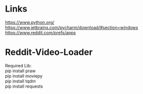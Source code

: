 # Links
https://www.python.org/
https://www.jetbrains.com/pycharm/download/#section=windows
https://www.reddit.com/prefs/apps

# Reddit-Video-Loader
Required Lib:<br>
pip install praw<br>
pip install moviepy<br>
pip install tqdm<br>
pip install requests
